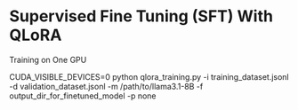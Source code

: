 # Supervised Fine Tuning (SFT) With QLoRA

Training on One GPU

CUDA_VISIBLE_DEVICES=0 python qlora_training.py -i training_dataset.jsonl -d validation_dataset.jsonl -m /path/to/llama3.1-8B -f output_dir_for_finetuned_model -p none
